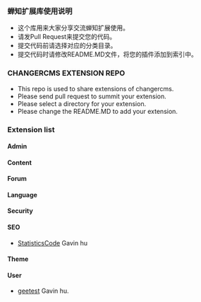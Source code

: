 ### 蝉知扩展库使用说明

* 这个库用来大家分享交流蝉知扩展使用。
* 请发Pull Request来提交您的代码。
* 提交代码前请选择对应的分类目录。
* 提交代码时请修改README.MD文件，将您的插件添加到索引中。

### CHANGERCMS EXTENSION REPO 

* This repo is used to share extensions of changercms.
* Please send pull request to summit your extension.
* Please select a directory for your extension.
* Please change the README.MD to add your extension.

### Extension list

#### Admin
#### Content
#### Forum
#### Language
#### Security
#### SEO
 
 * <a href='https://github.com/easysoft/changerextension/tree/master/seo/statisticscode' target='_blank'>StatisticsCode</a> Gavin hu

#### Theme
#### User

 * <a href='https://github.com/easysoft/changerextension/tree/master/user/geetest' target='_blank'>geetest</a> Gavin hu.
